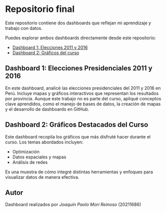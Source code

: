 # Repositorio final

Este repositorio contiene dos dashboards que reflejan mi aprendizaje y trabajo con datos.

Puedes explorar ambos dashboards directamente desde este repositorio:

- [Dashboard 1: Elecciones 2011 y 2016](https://jmorir.github.io/dashboard11/)
- [Dashboard 2: Gráficos del curso](https://jmorir.github.io/ciclo20242/)

## Dashboard 1: Elecciones Presidenciales 2011 y 2016

En este dashboard, analicé las elecciones presidenciales del 2011 y 2016 en Perú. Incluye mapas y gráficos interactivos que representan los resultados por provincia. Aunque este trabajo no es parte del curso, apliqué conceptos clave aprendidos, como el manejo de bases de datos, la creación de mapas y el desarrollo de dashboards en GitHub.

## Dashboard 2: Gráficos Destacados del Curso

Este dashboard recopila los gráficos que más disfruté hacer durante el curso. Los temas abordados incluyen:
* Optimización
* Datos espaciales y mapas
* Análisis de redes

Es una muestra de cómo integré distintas herramientas y enfoques para visualizar datos de manera efectiva.


## Autor

Dashboard realizados por *Joaquín Paolo Mori Reinoso* (20211686)
